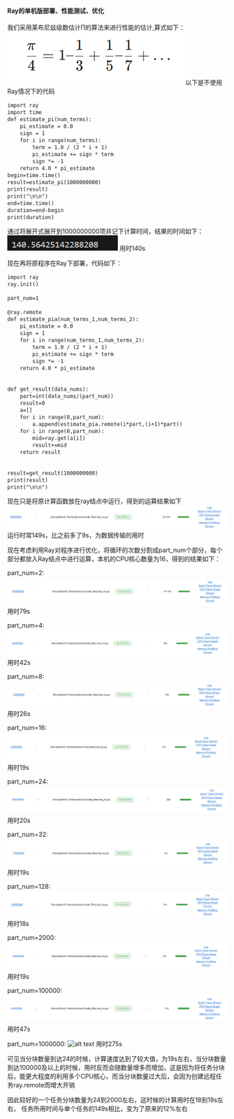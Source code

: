 #### Ray的单机版部署、性能测试、优化
我们采用莱布尼兹级数估计Π的算法来进行性能的估计,算式如下：
![alt text](image/1.png)
以下是不使用Ray情况下的代码

    import ray
    import time
    def estimate_pi(num_terms):
        pi_estimate = 0.0
        sign = 1
        for i in range(num_terms):
            term = 1.0 / (2 * i + 1)
            pi_estimate += sign * term
            sign *= -1    
        return 4.0 * pi_estimate
    begin=time.time()
    result=estimate_pi(1000000000)
    print(result)
    print("\n\n")
    end=time.time()
    duration=end-begin
    print(duration) 

通过将展开式展开到1000000000项并记下计算时间，结果的时间如下：
![alt text](image/2.png)
用时140s

现在再将原程序在Ray下部署，代码如下：

    import ray
    ray.init()

    part_num=1

    @ray.remote
    def estimate_pia(num_terms_1,num_terms_2):
        pi_estimate = 0.0
        sign = 1
        for i in range(num_terms_1,num_terms_2):
            term = 1.0 / (2 * i + 1)
            pi_estimate += sign * term
            sign *= -1    
        return 4.0 * pi_estimate
        

    def get_result(data_nums):
        part=int(data_nums/(part_num))
        result=0
        a=[]
        for i in range(0,part_num):
            a.append(estimate_pia.remote(i*part,(i+1)*part))
        for i in range(0,part_num):
            mid=ray.get(a[i])
            result+=mid
        return result
            

    result=get_result(1000000000)
    print(result)
    print("\n\n")

现在只是将原计算函数放在ray结点中运行，得到的运算结果如下
![alt text](image/3.png)
运行时常149s，比之前多了9s，为数据传输的用时

现在考虑利用Ray对程序进行优化，将循环的次数分割成part_num个部分，每个部分都放入Ray结点中进行运算，本机的CPU核心数量为16，得到的结果如下：

part_num=2:
![alt text](image/4.png)
用时79s

part_num=4:
![alt text](image/5.png)
用时42s

part_num=8:
![alt text](image/6.png)
用时26s

part_num=16:
![alt text](image/7.png)
用时19s

part_num=24:
![alt text](image/8.png)
用时20s

part_num=32:
![alt text](image/9.png)
用时19s

part_num=128:
![alt text](image/10.png)
用时18s

part_num=2000:
![alt text](image/11.png)
用时19s

part_num=100000:
![alt text](image/12.png)
用时47s

part_num=1000000:
![alt text](image.png)
用时275s

可见当分块数量到达24的时候，计算速度达到了较大值，为19s左右，当分块数量到达100000及以上的时候，用时反而会随数量增多而增加，这是因为将任务分块后，能更大程度的利用多个CPU核心，而当分块数量过大后，会因为创建远程任务ray.remote而增大开销

因此较好的一个任务分块数量为24到2000左右，这时候的计算用时在18到19s左右，
任务所用时间与单个任务的149s相比，变为了原来的12%左右









